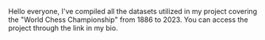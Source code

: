 Hello everyone, I've compiled all the datasets utilized in my project covering the "World Chess Championship" from 1886 to 2023. You can access the project through the link in my bio.
